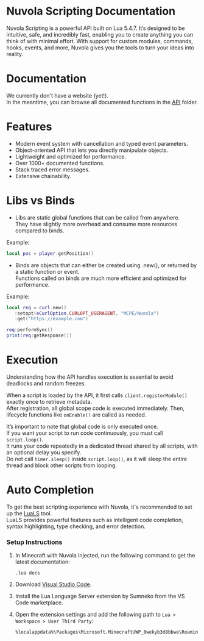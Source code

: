 # Nuvola Scripting Documentation

Nuvola Scripting is a powerful API built on Lua 5.4.7.
It’s designed to be intuitive, safe, and incredibly fast, enabling you to create anything you can think of with minimal effort.
With support for custom modules, commands, hooks, events, and more, Nuvola gives you the tools to turn your ideas into reality.

# Documentation

We currently don't have a website (yet!).  
In the meantime, you can browse all documented functions in the [API](API/) folder.

# Features
- Modern event system with cancellation and typed event parameters.
- Object-oriented API that lets you directly manipulate objects.
- Lightweight and optimized for performance.
- Over 1000+ documented functions.
- Stack traced error messages.
- Extensive chainability.

# Libs vs Binds

- Libs are static global functions that can be called from anywhere.  
   They have slightly more overhead and consume more resources compared to binds.

Example:
```lua
local pos = player.getPosition()
```

- Binds are objects that can either be created using .new(), or returned by a static function or event.  
   Functions called on binds are much more efficient and optimized for performance.

Example:
```lua
local req = curl.new()
   :setopt(eCurlOption.CURLOPT_USERAGENT, "MCPE/Nuvola")
   :get("https://example.com")

req:performSync()
print(req:getResponse())
```

# Execution

Understanding how the API handles execution is essential to avoid deadlocks and random freezes.

When a script is loaded by the API, it first calls `client.registerModule()` exactly once to retrieve metadata.  
After registration, all global scope code is executed immediately. Then, lifecycle functions like `onEnable()` are called as needed.  

It’s important to note that global code is only executed once.  
If you want your script to run code continuously, you must call `script.loop()`.  
It runs your code repeatedly in a dedicated thread shared by all scripts, with an optional delay you specify.  
Do not call `timer.sleep()` inside `script.loop()`, as it will sleep the entire thread and block other scripts from looping.

# Auto Completion

To get the best scripting experience with Nuvola, it's recommended to set up the [LuaLS](https://github.com/LuaLS/lua-language-server) tool.  
LuaLS provides powerful features such as intelligent code completion, syntax highlighting, type checking, and error detection.

### Setup Instructions

1. In Minecraft with Nuvola injected, run the following command to get the latest documentation:  
   ```
   .lua docs
   ```

2. Download [Visual Studio Code](https://code.visualstudio.com/).

3. Install the Lua Language Server extension by Sumneko from the VS Code marketplace.

4. Open the extension settings and add the following path to `Lua > Workspace > User Third Party`:
   ```
   %localappdata%\Packages\Microsoft.MinecraftUWP_8wekyb3d8bbwe\RoamingState\Nuvola\Scripts\API
   ```